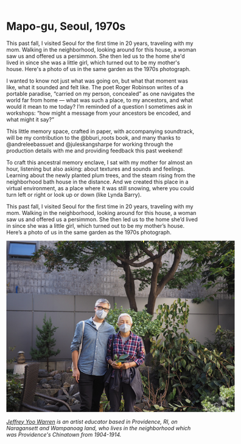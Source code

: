 <img style="float:left;" alt="a video of a blurry black and white photo of my mom playing in the snow in Seoul, and a virtual reconstruction of the yard, with snow falling, smoke in the distance" src="images/empty.png" />

# Mapo-gu, Seoul, 1970s

This past fall, I visited Seoul for the first time in 20 years, traveling with my mom. Walking in the neighborhood, looking around for this house, a woman saw us and offered us a persimmon. She then led us to the home she'd lived in since she was a little girl, which turned out to be my mother's house. Here's a photo of us in the same garden as the 1970s photograph.

I wanted to know not just what was going on, but what that moment was like, what it sounded and felt like. The poet Roger Robinson writes of a portable paradise, “carried on my person, concealed” as one navigates the world far from home — what was such a place, to my ancestors, and what would it mean to me today? I’m reminded of a question I sometimes ask in workshops: “how might a message from your ancestors be encoded, and what might it say?”

This little memory space, crafted in paper, with accompanying soundtrack, will be my contribution to the @bburi_roots book, and many thanks to @andreleebassuet and @juleskangsharpe for working through the production details with me and providing feedback this past weekend!

To craft this ancestral memory enclave, I sat with my mother for almost an hour, listening but also asking: about textures and sounds and feelings. Learning about the newly planted plum trees, and the steam rising from the neighborhood bath house in the distance. And we created this place in a virtual environment, as a place where it was still snowing, where you could turn left or right or look up or down (like Lynda Barry). 

This past fall, I visited Seoul for the first time in 20 years, traveling with my mom. Walking in the neighborhood, looking around for this house, a woman saw us and offered us a persimmon. She then led us to the home she’d lived in since she was a little girl, which turned out to be my mother’s house. Here’s a photo of us in the same garden as the 1970s photograph.

<img alt="My mom and I - a tall Korean American man with grey hair and glasses, and a 70-year-old Korean Americna woman with short white hair, in a garden with rocks and trees behind. Mom is carrying a persimmon." src="images/mapo-gu.png" style="max-width:600px;" />

_[Jeffrey Yoo Warren](https://unterbahn.com) is an artist educator based in Providence, RI, on Naragansett and Wampanoag land, who lives in the neighborhood which was Providence's Chinatown from 1904-1914._ 

<style>

header {
  background-image: url('https://unterbahn.com/assets/images/enclaves-mom.gif');
}

</style>
